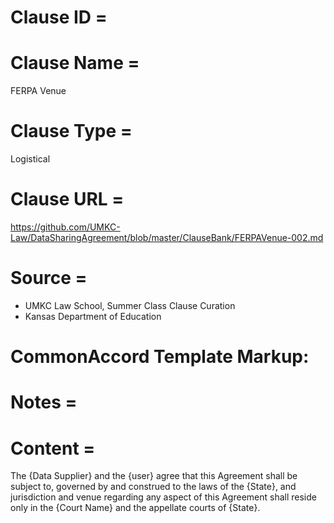 # Clause ID = 


# Clause Name = 
FERPA Venue


# Clause Type =
Logistical

# Clause URL = 
https://github.com/UMKC-Law/DataSharingAgreement/blob/master/ClauseBank/FERPAVenue-002.md
# Source = 
* UMKC Law School, Summer Class Clause Curation
* Kansas Department of Education 

# CommonAccord Template Markup:   

# Notes = 

# Content = 
The {Data Supplier} and the {user} agree that this Agreement shall be subject to, governed by and construed to the laws of the {State}, and jurisdiction and venue regarding any aspect of this Agreement shall reside only in the {Court Name} and the appellate courts of {State}.
